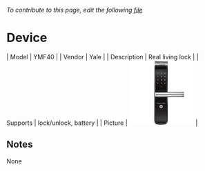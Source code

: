 
*To contribute to this page, edit the following
[file](https://github.com/Koenkk/zigbee2mqtt.io/blob/master/docgen/device_page_notes.js)*

# Device

| Model | YMF40  |
| Vendor  | Yale  |
| Description | Real living lock |
| Supports | lock/unlock, battery |
| Picture | ![../images/devices/YMF40.jpg](../images/devices/YMF40.jpg) |

## Notes

None
